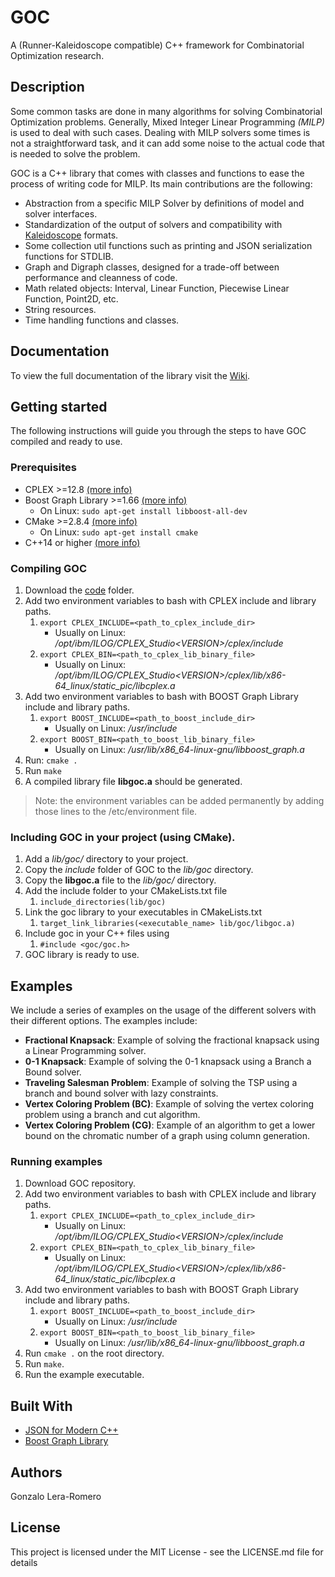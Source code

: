 # GOC
A (Runner-Kaleidoscope compatible) C++ framework for Combinatorial Optimization research.

## Description
Some common tasks are done in many algorithms for solving Combinatorial Optimization problems. Generally, Mixed Integer Linear Programming _(MILP)_ is used to deal with such cases. Dealing with MILP solvers some times is not a straightforward task, and it can add some noise to the actual code that is needed to solve the problem.

GOC is a C++ library that comes with classes and functions to ease the process of writing code for MILP. Its main contributions are the following:
- Abstraction from a specific MILP Solver by definitions of model and solver interfaces.
- Standardization of the output of solvers and compatibility with [Kaleidoscope](https://github.com/gleraromero/kaleidoscope) formats.
- Some collection util functions such as printing and JSON serialization functions for STDLIB.
- Graph and Digraph classes, designed for a trade-off between performance and cleanness of code.
- Math related objects: Interval, Linear Function, Piecewise Linear Function, Point2D, etc.
- String resources.
- Time handling functions and classes.

## Documentation
To view the full documentation of the library visit the [Wiki](https://github.com/gleraromero/goc/wiki).

## Getting started
The following instructions will guide you through the steps to have GOC compiled and ready to use.

### Prerequisites
- CPLEX >=12.8 [(more info)](https://www.ibm.com/products/ilog-cplex-optimization-studio)
- Boost Graph Library >=1.66 [(more info)](https://www.boost.org/doc/libs/1_66_0/libs/graph/doc/index.html)
    - On Linux: ```sudo apt-get install libboost-all-dev```
- CMake >=2.8.4 [(more info)](https://cmake.org/)
    - On Linux: ```sudo apt-get install cmake```
- C++14 or higher [(more info)](https://es.wikipedia.org/wiki/C%2B%2B14)

### Compiling GOC
1. Download the [code](code) folder.
1. Add two environment variables to bash with CPLEX include and library paths.
    1. ```export CPLEX_INCLUDE=<path_to_cplex_include_dir>```
        - Usually on Linux: _/opt/ibm/ILOG/CPLEX_Studio\<VERSION\>/cplex/include_
    1. ```export CPLEX_BIN=<path_to_cplex_lib_binary_file>```
        - Usually on Linux: _/opt/ibm/ILOG/CPLEX_Studio\<VERSION\>/cplex/lib/x86-64_linux/static_pic/libcplex.a_
1. Add two environment variables to bash with BOOST Graph Library include and library paths.
    1. ```export BOOST_INCLUDE=<path_to_boost_include_dir>```
        - Usually on Linux: _/usr/include_
    1. ```export BOOST_BIN=<path_to_boost_lib_binary_file>```
        - Usually on Linux: _/usr/lib/x86_64-linux-gnu/libboost_graph.a_
1. Run: ```cmake .```
1. Run ```make```
1. A compiled library file __libgoc.a__ should be generated.

> Note: the environment variables can be added permanently by adding those lines to the /etc/environment file.

### Including GOC in your project (using CMake).
1. Add a _lib/goc/_ directory to your project.
1. Copy the _include_ folder of GOC to the _lib/goc_ directory.
1. Copy the __libgoc.a__ file to the _lib/goc/_ directory.
1. Add the include folder to your CMakeLists.txt file 
    1. ```include_directories(lib/goc)```
1. Link the goc library to your executables in CMakeLists.txt 
    1. ```target_link_libraries(<executable_name> lib/goc/libgoc.a)```
1. Include goc in your C++ files using
    1. ```#include <goc/goc.h>```
1. GOC library is ready to use.

## Examples
We include a series of examples on the usage of the different solvers with their different options. The examples include:
- **Fractional Knapsack**: Example of solving the fractional knapsack using a Linear Programming solver.
- **0-1 Knapsack**: Example of solving the 0-1 knapsack using a Branch a Bound solver.
- **Traveling Salesman Problem**: Example of solving the TSP using a branch and bound solver with lazy constraints.
- **Vertex Coloring Problem (BC)**: Example of solving the vertex coloring problem using a branch and cut algorithm.
- **Vertex Coloring Problem (CG)**: Example of an algorithm to get a lower bound on the chromatic number of a graph using column generation.

### Running examples
1. Download GOC repository.
1. Add two environment variables to bash with CPLEX include and library paths.
    1. ```export CPLEX_INCLUDE=<path_to_cplex_include_dir>```
        - Usually on Linux: _/opt/ibm/ILOG/CPLEX_Studio\<VERSION\>/cplex/include_
    1. ```export CPLEX_BIN=<path_to_cplex_lib_binary_file>```
        - Usually on Linux: _/opt/ibm/ILOG/CPLEX_Studio\<VERSION\>/cplex/lib/x86-64_linux/static_pic/libcplex.a_
1. Add two environment variables to bash with BOOST Graph Library include and library paths.
    1. ```export BOOST_INCLUDE=<path_to_boost_include_dir>```
        - Usually on Linux: _/usr/include_
    1. ```export BOOST_BIN=<path_to_boost_lib_binary_file>```
        - Usually on Linux: _/usr/lib/x86_64-linux-gnu/libboost_graph.a_
1. Run ```cmake .``` on the root directory.
1. Run ```make```.
1. Run the example executable.

## Built With
* [JSON for Modern C++](https://github.com/nlohmann/json)
* [Boost Graph Library](https://www.boost.org/doc/libs/1_66_0/libs/graph/doc/index.html)

## Authors
Gonzalo Lera-Romero

## License
This project is licensed under the MIT License - see the LICENSE.md file for details
